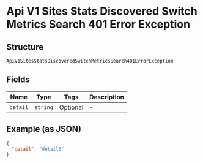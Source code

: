 
# Api V1 Sites Stats Discovered Switch Metrics Search 401 Error Exception

## Structure

`ApiV1SitesStatsDiscoveredSwitchMetricsSearch401ErrorException`

## Fields

| Name | Type | Tags | Description |
|  --- | --- | --- | --- |
| `detail` | `string` | Optional | - |

## Example (as JSON)

```json
{
  "detail": "detail6"
}
```

